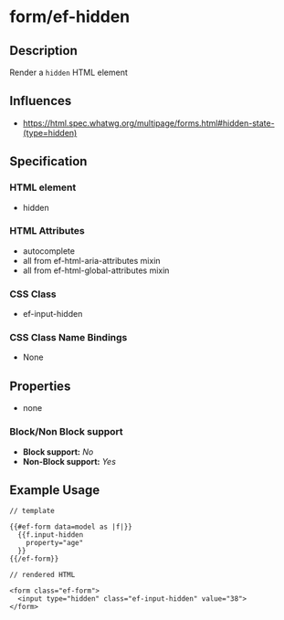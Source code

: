 # form/ef-hidden

## Description

Render a `hidden` HTML element



## Influences

* https://html.spec.whatwg.org/multipage/forms.html#hidden-state-(type=hidden)


## Specification

### HTML element

* hidden


### HTML Attributes

* autocomplete
* all from ef-html-aria-attributes mixin
* all from ef-html-global-attributes mixin


### CSS Class

* ef-input-hidden


### CSS Class Name Bindings

* None


## Properties

* none



### Block/Non Block support

* **Block support:** *No*
* **Non-Block support:** *Yes*


## Example Usage

```
// template

{{#ef-form data=model as |f|}}
  {{f.input-hidden
    property="age"
  }}
{{/ef-form}}

// rendered HTML

<form class="ef-form">
  <input type="hidden" class="ef-input-hidden" value="38">
</form>
```
